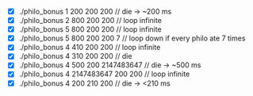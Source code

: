 - [x] ./philo_bonus 1 200 200 200           // die -> ~200 ms
- [x] ./philo_bonus 2 800 200 200           // loop infinite
- [x] ./philo_bonus 5 800 200 200           // loop infinite
- [x] ./philo_bonus 5 800 200 200 7         // loop down if every philo ate 7 times
- [x] ./philo_bonus 4 410 200 200           // loop infinite
- [x] ./philo_bonus 4 310 200 200           // die
- [x] ./philo_bonus 4 500 200 2147483647    // die -> ~500 ms
- [x] ./philo_bonus 4 2147483647 200 200    // loop infinite
- [x] ./philo_bonus 4 200 210 200           // die -> <210 ms